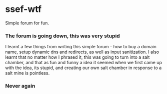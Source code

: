 # ssef-wtf

Simple forum for fun. 

### The forum is going down, this was very stupid

I learnt a few things from writing this simple forum - how to buy a domain name, setup dynamic dns and redirects, as well as input sanitization. I also learnt that no matter how I phrased it, this was going to turn into a salt chamber, and that as fun and funny a idea it seemed when we first came up with the idea, its stupid, and creating our own salt chamber in response to a salt mine is pointless. 

### Never again
